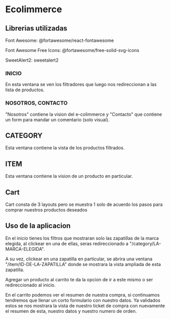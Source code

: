 # Ecolimmerce

## Librerias utilizadas

Font Awesome: @fortawesome/react-fontawesome

Font Awesome Free Icons: @fortawesome/free-solid-svg-icons

SweetAlert2: sweetalert2

### INICIO

En esta ventana se ven los filtradores que luego nos redireccionan a las lista de productos.

### NOSOTROS, CONTACTO

"Nosotros" contiene la vision del e-colimmerce y "Contacto" que contiene un form para mandar un comentario (solo visual).

## CATEGORY

Esta ventana contiene la vista de los productos filtrados.

## ITEM

Esta ventana contiene la vision de un producto en particular.

## Cart

Cart consta de 3 layouts pero se muestra 1 solo de acuerdo los pasos para comprar nuestros productos deseados

## Uso de la aplicacion

En el inicio tienes los filtros que mostraran solo las zapatillas de la marca elegida, al clickear en una de ellas, seras redireccionado a "/category/LA-MARCA-ELEGIDA".

A su vez, clickear en una zapatilla en particular, se abrira una ventana "/item/ID-DE-LA-ZAPATILLA" donde se mostrara la vista ampliada de esta zapatilla.

Agregar un producto al carrito te da la opcion de ir a este mismo o ser redireccionado al inicio.

En el carrito podemos ver el resumen de nuestra compra, si continuamos tendremos que llenar un corto formulario con nuestro datos. Ya validados estos se nos mostrara la vista de nuestro ticket de compra con nuevamente el resumen de esta, nuestro datos y nuestro numero de orden.
